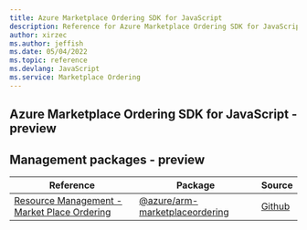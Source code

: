 ```yaml
---
title: Azure Marketplace Ordering SDK for JavaScript
description: Reference for Azure Marketplace Ordering SDK for JavaScript
author: xirzec
ms.author: jeffish
ms.date: 05/04/2022
ms.topic: reference
ms.devlang: JavaScript
ms.service: Marketplace Ordering
---
```

## Azure Marketplace Ordering SDK for JavaScript - preview
## Management packages - preview
| Reference | Package | Source |
|---|---|---|
|[Resource Management - Market Place Ordering](javascript/api/overview/azure/arm-marketplaceordering-readme)|[@azure/arm-marketplaceordering](https://www.npmjs.com/package/@azure/arm-marketplaceordering)|[Github](https://github.com/Azure/azure-sdk-for-js/blob/main/sdk/marketplaceordering/arm-marketplaceordering)|

